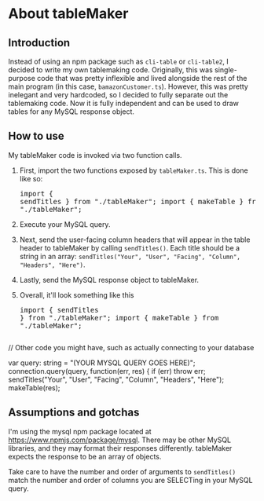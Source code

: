 About tableMaker
================

Introduction
------------
Instead of using an npm package such as `cli-table` or `cli-table2`, I decided to write my own tablemaking code.  Originally, this was single-purpose code that was pretty inflexible and lived alongside the rest of the main program (in this case, `bamazonCustomer.ts`).  However, this was pretty inelegant and very hardcoded, so I decided to fully separate out the tablemaking code.  Now it is fully independent and can be used to draw tables for any MySQL response object.

How to use
----------
My tableMaker code is invoked via two function calls.

1. First, import the two functions exposed by `tableMaker.ts`.  This is done like so: <pre>import { sendTitles } from "./tableMaker";
import { makeTable } from "./tableMaker";</pre>

1. Execute your MySQL query.

1. Next, send the user-facing column headers that will appear in the table header to tableMaker by calling `sendTitles()`.  Each title should be a string in an array: `sendTitles("Your", "User", "Facing", "Column", "Headers", "Here")`.

1. Lastly, send the MySQL response object to tableMaker.

1. Overall, it'll look something like this <pre>import { sendTitles } from "./tableMaker";
import { makeTable } from "./tableMaker";

// Other code you might have, such as actually connecting to your database

var query: string = "(YOUR MYSQL QUERY GOES HERE)";
connection.query(query, function(err, res) {
    if (err) throw err;
    sendTitles("Your", "User", "Facing", "Column", "Headers", "Here");
    makeTable(res);</pre>

Assumptions and gotchas
-----------------------
I'm using the mysql npm package located at https://www.npmjs.com/package/mysql.  There may be other MySQL libraries, and they may format their responses differently.  tableMaker expects the response to be an array of objects.

Take care to have the number and order of arguments to `sendTitles()` match the number and order of columns you are SELECTing in your MySQL query.